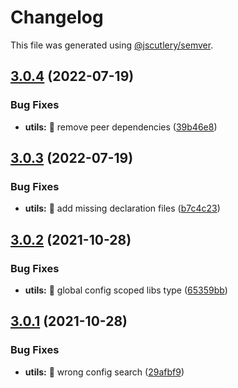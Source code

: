# Changelog

This file was generated using [@jscutlery/semver](https://github.com/jscutlery/semver).

## [3.0.4](https://github.com/ngneat/transloco/compare/transloco-utils-3.0.3...transloco-utils-3.0.4) (2022-07-19)


### Bug Fixes

* **utils:** 🐛 remove peer dependencies ([39b46e8](https://github.com/ngneat/transloco/commit/39b46e871ddf73ac8e23ce3e169ba9c09c8c9f97))



## [3.0.3](https://github.com/ngneat/transloco/compare/transloco-utils-3.0.2...transloco-utils-3.0.3) (2022-07-19)


### Bug Fixes

* **utils:** 🐛 add missing declaration files ([b7c4c23](https://github.com/ngneat/transloco/commit/b7c4c23ba2c9b337615166f94106b416a4ed0377))



## [3.0.2](https://github.com/ngneat/transloco/compare/transloco-utils-3.0.1...transloco-utils-3.0.2) (2021-10-28)

### Bug Fixes

- **utils:** 🐛 global config scoped libs type ([65359bb](https://github.com/ngneat/transloco/commit/65359bb503a94dea9ff24b16fe2e06a3bb15cffc))

## [3.0.1](https://github.com/ngneat/transloco/compare/transloco-utils-3.0.0...transloco-utils-3.0.1) (2021-10-28)

### Bug Fixes

- **utils:** 🐛 wrong config search ([29afbf9](https://github.com/ngneat/transloco/commit/29afbf9164607c7e941451031a8f6bf426ff3a6d))
